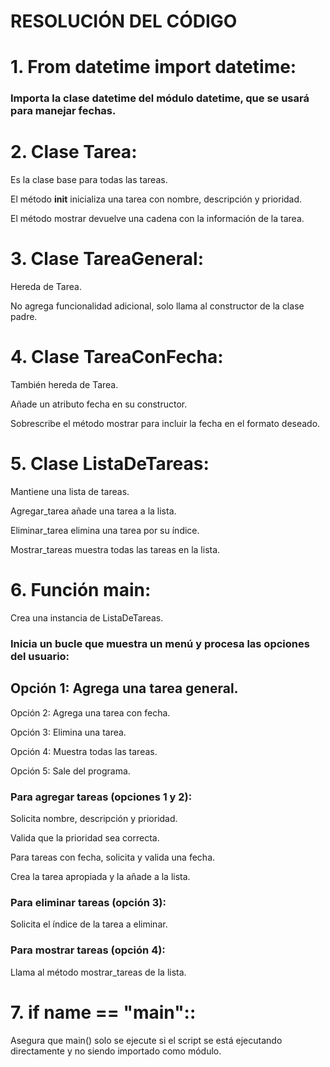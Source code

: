 # RESOLUCIÓN DEL CÓDIGO

# 1. From datetime import datetime:

### Importa la clase datetime del módulo datetime, que se usará para manejar fechas.

# 2. Clase Tarea:

Es la clase base para todas las tareas.

El método __init__ inicializa una tarea con nombre, descripción y prioridad.

El método mostrar devuelve una cadena con la información de la tarea.

# 3. Clase TareaGeneral:

Hereda de Tarea.

No agrega funcionalidad adicional, solo llama al constructor de la clase padre.

# 4. Clase TareaConFecha:

También hereda de Tarea.

Añade un atributo fecha en su constructor.

Sobrescribe el método mostrar para incluir la fecha en el formato deseado.

# 5. Clase ListaDeTareas:

Mantiene una lista de tareas.

Agregar_tarea añade una tarea a la lista.

Eliminar_tarea elimina una tarea por su índice.

Mostrar_tareas muestra todas las tareas en la lista.

# 6. Función main:

Crea una instancia de ListaDeTareas.

### Inicia un bucle que muestra un menú y procesa las opciones del usuario:

## Opción 1: Agrega una tarea general.

Opción 2: Agrega una tarea con fecha.

Opción 3: Elimina una tarea.

Opción 4: Muestra todas las tareas.

Opción 5: Sale del programa.

### Para agregar tareas (opciones 1 y 2):

Solicita nombre, descripción y prioridad.

Valida que la prioridad sea correcta.

Para tareas con fecha, solicita y valida una fecha.

Crea la tarea apropiada y la añade a la lista.

### Para eliminar tareas (opción 3):

Solicita el índice de la tarea a eliminar.

### Para mostrar tareas (opción 4):

Llama al método mostrar_tareas de la lista.

# 7. if __name__ == "__main__"::

Asegura que main() solo se ejecute si el script se está ejecutando directamente y no siendo importado como módulo.

